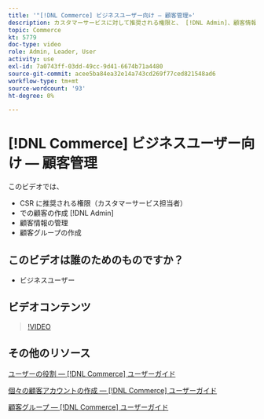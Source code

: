 ```yaml
---
title: '"[!DNL Commerce] ビジネスユーザー向け — 顧客管理»'
description: カスタマーサービスに対して推奨される権限と、 [!DNL Admin]、顧客情報の管理、顧客グループの作成を行います。
topic: Commerce
kt: 5779
doc-type: video
role: Admin, Leader, User
activity: use
exl-id: 7a0743ff-03dd-49cc-9d41-6674b71a4480
source-git-commit: acee5ba84ea32e14a743cd269f77ced821548ad6
workflow-type: tm+mt
source-wordcount: '93'
ht-degree: 0%

---
```


# [!DNL Commerce] ビジネスユーザー向け — 顧客管理

このビデオでは、

- CSR に推奨される権限（カスタマーサービス担当者）
- での顧客の作成 [!DNL Admin]
- 顧客情報の管理
- 顧客グループの作成

## このビデオは誰のためのものですか？

- ビジネスユーザー

## ビデオコンテンツ

>[!VIDEO](https://video.tv.adobe.com/v/36189?quality=12&learn=on)

## その他のリソース

[ユーザーの役割 — [!DNL Commerce] ユーザーガイド](https://docs.magento.com/user-guide/system/permissions-user-roles.html)

[個々の顧客アカウントの作成 — [!DNL Commerce] ユーザーガイド](https://docs.magento.com/user-guide/customers/account-create.html)

[顧客グループ — [!DNL Commerce] ユーザーガイド](https://docs.magento.com/user-guide/customers/customer-groups.html)
